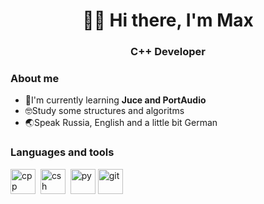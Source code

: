 <div id="header" align="center">
    <h1>🖖🏼 Hi there, I'm Max</h1>
      <h3>C++ Developer</h3>
</div>

### About me
- 🌱I'm currently learning **Juce and PortAudio**
- 🤓Study some structures and algoritms
- 🌏Speak Russia, English and a little bit German

<div id="body">
    <h3>Languages and tools</h3>
</div>

<div id="header" >
  <img src="https://cdn.jsdelivr.net/gh/devicons/devicon/icons/cplusplus/cplusplus-original.svg" 
  title="cpp" width="40" height="40"/>&nbsp;
  <img src="https://cdn.jsdelivr.net/gh/devicons/devicon/icons/csharp/csharp-original.svg" 
  title="csh" width="40" height="40"/>&nbsp;
  <img src="https://cdn.jsdelivr.net/gh/devicons/devicon/icons/python/python-original.svg" 
   title="py" width="40" height="40"&nbsp;/>          
  <img src="https://cdn.jsdelivr.net/gh/devicons/devicon/icons/git/git-original.svg" 
   title="git" width="40" height="40"/>&nbsp;
          
          
</div>
